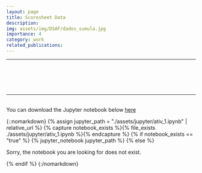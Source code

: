 ```yaml
---
layout: page
title: Scoresheet Data
description: 
img: assets/img/DSAF/dados_sumula.jpg
importance: 4
category: work
related_publications:
---
```

<hr>
<br>

<object data="/assets/pdf/CDAF/dados_sumula.pdf" type="application/pdf" width="900" height="900"></object>

<br>
<br>
<hr>
<br>
You can download the Jupyter notebook below <a href='/assets/jupyter/ativ_1.ipynb'>here</a>

{::nomarkdown}
{% assign jupyter_path = "./assets/jupyter/ativ_1.ipynb" | relative_url %}
{% capture notebook_exists %}{% file_exists ./assets/jupyter/ativ_1.ipynb %}{% endcapture %}
{% if notebook_exists == "true" %}
    {% jupyter_notebook jupyter_path %}
{% else %}
    <p>Sorry, the notebook you are looking for does not exist.</p>
{% endif %}
{:/nomarkdown}